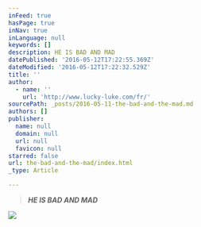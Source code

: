 ```yaml
---
inFeed: true
hasPage: true
inNav: true
inLanguage: null
keywords: []
description: HE IS BAD AND MAD
datePublished: '2016-05-12T17:22:55.369Z'
dateModified: '2016-05-12T17:22:32.529Z'
title: ''
author:
  - name: ''
    url: 'http://www.lucky-luke.com/fr/'
sourcePath: _posts/2016-05-11-the-bad-and-the-mad.md
authors: []
publisher:
  name: null
  domain: null
  url: null
  favicon: null
starred: false
url: the-bad-and-the-mad/index.html
_type: Article

---
```

> _**HE IS BAD AND MAD**_

![](https://the-grid-user-content.s3-us-west-2.amazonaws.com/84b12e40-7d4e-49c4-a0f3-d43b0616c010.png)